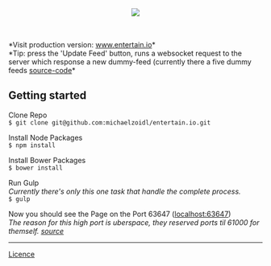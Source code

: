 <br>
<br>
<p align="center">
<img src="http://mjz.io/Unbenannt-1.png"/>
</p>
<br>
<br>
*Visit production version: <a href="http://entertain.io/#/">www.entertain.io</a>*<br>
*Tip: press the 'Update Feed' button, runs a websocket request to the server which response a new dummy-feed (currently there a five dummy feeds <a href="https://github.com/michaelzoidl/entertain.io/blob/master/gulp/development/webserver.coffee#L18-L44">source-code</a>*


## Getting started
Clone Repo<br>
`$ git clone git@github.com:michaelzoidl/entertain.io.git`

Install Node Packages<br>
`$ npm install`

Install Bower Packages<br>
`$ bower install`

Run Gulp<br>
*Currently there's only this one task that handle the complete process.*<br>
`$ gulp`

Now you should see the Page on the Port 63647 (<a href="http://localhost:63647" target="_blank">localhost:63647</a>)<br>
*The reason for this high port is uberspace, they reserved ports til 61000 for themself. <a href="https://wiki.uberspace.de/development:nodejs" target="_blank">source</a>*

---

<a href="https://github.com/michaelzoidl/entertain.io/blob/master/LICENCE">Licence</a>

